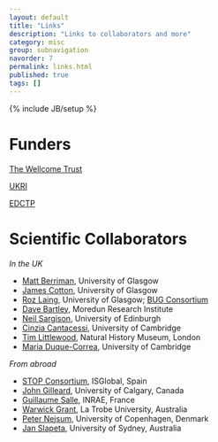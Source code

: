 ```yaml
---
layout: default
title: "Links"
description: "Links to collaborators and more"
category: misc
group: subnavigation
navorder: 7
permalink: links.html
published: true
tags: []
---
```

{% include JB/setup %}

<a name="contact"></a>

# Funders

[The Wellcome Trust](https://wellcome.ac.uk)

[UKRI](https://www.ukri.org/)

[EDCTP](https://www.edctp.org/)


# Scientific Collaborators

*In the UK*
- [Matt Berriman](https://www.gla.ac.uk/research/az/wcip/research/researchleaders/berrimangroup/), University of Glasgow
- [James Cotton](https://www.gla.ac.uk/schools/bohvm/staff/jamescotton/), University of Glasgow
- [Roz Laing](https://www.gla.ac.uk/researchinstitutes/bahcm/staff/rozlaing/), University of Glasgow; [BUG Consortium](https://bugconsortium.wordpress.com/)
- [Dave Bartley](https://www.moredun.org.uk/people/staff/dr-dave-bartley), Moredun Research Institute
- [Neil Sargison](https://www.ed.ac.uk/profile/prof-neil-sargison), University of Edinburgh
- [Cinzia Cantacessi](https://www.vet.cam.ac.uk/swan/careerpathway/cantacessi), University of Cambridge
- [Tim Littlewood](https://www.nhm.ac.uk/our-science/departments-and-staff/staff-directory/tim-littlewood.html), Natural History Museum, London
- [Maria Duque-Correa](https://www.stemcells.cam.ac.uk/people/pi/duque-correa), University of Cambridge

*From abroad*
- [STOP Consortium](https://stoptheworm.org/consortium/), ISGlobal, Spain  
- [John Gilleard](https://vet.ucalgary.ca/contact-us/john-gilleard), University of Calgary, Canada
- [Guillaume Salle](https://www6.val-de-loire.inrae.fr/infectiologie-santepublique_eng/Staff-members/Parasitology-scientific-staff/Salle), INRAE, France
- [Warwick Grant](https://www.latrobe.edu.au/animal-plant-and-soil-sciences/research/nematode-genetics), La Trobe University, Australia
- [Peter Nejsum](https://pure.au.dk/portal/en/persons/peter-lindberg-nejsum(ee468e32-0a8b-4cd3-9473-60335cf27df9).html), University of Copenhagen, Denmark
- [Jan Slapeta](https://www.sydney.edu.au/science/about/our-people/academic-staff/jan-slapeta.html), University of Sydney, Australia

